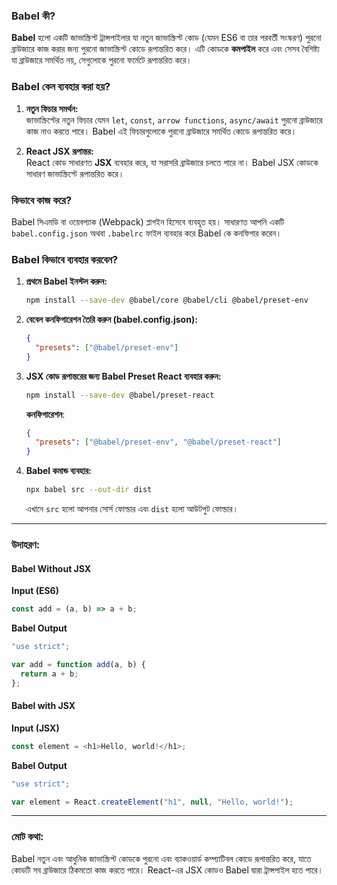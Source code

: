### **Babel কী?**

**Babel** হলো একটি জাভাস্ক্রিপ্ট ট্রান্সপাইলার যা নতুন জাভাস্ক্রিপ্ট কোড (যেমন ES6 বা তার পরবর্তী সংস্করণ) পুরনো ব্রাউজারে কাজ করার জন্য পুরনো জাভাস্ক্রিপ্ট কোডে রূপান্তরিত করে। এটি কোডকে **কমপাইল** করে এবং সেসব বৈশিষ্ট্য যা ব্রাউজারে সমর্থিত নয়, সেগুলোকে পুরনো ফর্মেটে রূপান্তরিত করে।

### **Babel কেন ব্যবহার করা হয়?**

1. **নতুন ফিচার সমর্থন:**  
   জাভাস্ক্রিপ্টের নতুন ফিচার যেমন `let`, `const`, `arrow functions`, `async/await` পুরনো ব্রাউজারে কাজ নাও করতে পারে। Babel এই ফিচারগুলোকে পুরনো ব্রাউজারে সমর্থিত কোডে রূপান্তরিত করে।

2. **React JSX রূপান্তর:**  
   React কোড সাধারণত **JSX** ব্যবহার করে, যা সরাসরি ব্রাউজারে চলতে পারে না। Babel JSX কোডকে সাধারণ জাভাস্ক্রিপ্টে রূপান্তরিত করে।

### **কিভাবে কাজ করে?**

Babel সিএমডি বা ওয়েবপ্যাক (Webpack) প্লাগইন হিসেবে ব্যবহৃত হয়। সাধারণত আপনি একটি `babel.config.json` অথবা `.babelrc` ফাইল ব্যবহার করে Babel কে কনফিগার করেন।

### **Babel কিভাবে ব্যবহার করবেন?**

1. **প্রথমে Babel ইনস্টল করুন:**
   ```bash
   npm install --save-dev @babel/core @babel/cli @babel/preset-env
   ```

2. **বেবেল কনফিগারেশন তৈরি করুন (babel.config.json):**
   ```json
   {
     "presets": ["@babel/preset-env"]
   }
   ```

3. **JSX কোড রূপান্তরের জন্য Babel Preset React ব্যবহার করুন:**
   ```bash
   npm install --save-dev @babel/preset-react
   ```

   **কনফিগারেশন**:
   ```json
   {
     "presets": ["@babel/preset-env", "@babel/preset-react"]
   }
   ```

4. **Babel কমান্ড ব্যবহার:**
   ```bash
   npx babel src --out-dir dist
   ```
   এখানে `src` হলো আপনার সোর্স ফোল্ডার এবং `dist` হলো আউটপুট ফোল্ডার।

---

### **উদাহরণ:**

#### **Babel Without JSX**
**Input (ES6)**
```javascript
const add = (a, b) => a + b;
```

**Babel Output**
```javascript
"use strict";

var add = function add(a, b) {
  return a + b;
};
```

#### **Babel with JSX**
**Input (JSX)**
```javascript
const element = <h1>Hello, world!</h1>;
```

**Babel Output**
```javascript
"use strict";

var element = React.createElement("h1", null, "Hello, world!");
```

---
### **মোট কথা:**
Babel নতুন এবং আধুনিক জাভাস্ক্রিপ্ট কোডকে পুরনো এবং ব্যাকওয়ার্ড কম্প্যাটিবল কোডে রূপান্তরিত করে, যাতে কোডটি সব ব্রাউজারে ঠিকমতো কাজ করতে পারে। React-এর JSX কোডও Babel দ্বারা ট্রান্সপাইল হতে পারে।
